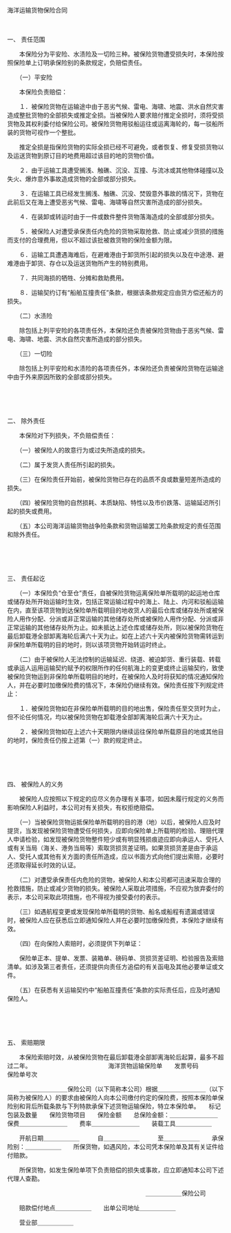 



海洋运输货物保险合同



 

　　

一、
责任范围

　　本保险分为平安险、水渍险及一切险三种。被保险货物遭受损失时，本保险按照保险单上订明承保险别的条款规定，负赔偿责任。

　　（一）平安险

　　本保险负责赔偿：

　　１．被保险货物在运输途中由于恶劣气候、雷电、海啸、地震、洪水自然灾害造成整批货物的全部损失或推定全损。当被保险人要求赔付推定全损时，须将受损货物及其权利委付给保险公司。被保险货物用驳船运往或运离海轮的，每一驳船所装的货物可视作一个整批。

　　推定全损是指保险货物的实际全损已经不可避免，或者恢复、修复受损货物以及运送货物到原订目的地费用超过该目的地的货物价值。

　　２．由于运输工具遭受搁浅、触礁、沉没、互撞、与流冰或其他物体碰撞以及失火、爆炸意外事故造成货物的全部或部分损失。

　　３．在运输工具已经发生搁浅、触礁、沉没、焚毁意外事故的情况下，货物在此前后又在海上遭受恶劣气候、雷电、海啸等自然灾害所造成的部分损失。

　　４．在装卸或转运时由于一件或数件整件货物落海造成的全部或部分损失。

　　５．被保险人对遭受承保责任内危险的货物采取抢救、防止或减少货损的措施而支付的合理费用，但以不超过该批被救货物的保险金额为限。

　　６．运输工具遭遇海难后，在避难港由于卸货所引起的损失以及在中途港、避难港由于卸货、存仓以及运送货物所产生的特别费用。

　　７．共同海损的牺牲、分摊和救助费用。

　　８．运输契约订有“船舶互撞责任”条款，根据该条款规定应由货方偿还船方的损失。

　　（二）水渍险

　　除包括上列平安险的各项责任外，本保险还负责被保险货物由于恶劣气候、雷电、海啸、地震、洪水自然灾害所造成的部分损失。

　　（三）一切险

　　除包括上列平安险和水渍险的各项责任外，本保险还负责被保险货物在运输途中由于外来原因所致的全部或部分损失。

　　

　　

二、
除外责任

　　本保险对下列损失，不负赔偿责任：

　　（一）被保险人的故意行为或过失所造成的损失。

　　（二）属于发货人责任所引起的损失。

　　（三）在保险责任开始前，被保险货物已存在的品质不良或数量短差所造成的损失。

　　（四）被保险货物的自然损耗、本质缺陷、特性以及市价跌落、运输延迟所引起的损失或费用。

　　（五）本公司海洋运输货物战争险条款和货物运输罢工险条款规定的责任范围和除外责任。

　　

　　

三、
责任起讫

　　（一）本保险负“仓至仓”责任，自被保险货物运离保险单所载明的起运地仓库或储存处所开始运输时生效，包括正常运输过程中的海上、陆上、内河和驳船运输在内，直至该项货物到达保险单所载明目的地收货人的最后仓库或储存处所或被保险人用作分配、分派或非正常运输的其他储存处所或被保险人用作分配、分派或非正常运输的其他储存处所为止。如未抵达上述仓库或储存处所，则以被保险货物在最后卸载港全部卸离海轮后满六十天为止。如在上述六十天内被保险货物需转运到非保险单所载明的目的地时，则以该项货物开始转运时终止。

　　（二）由于被保险人无法控制的运输延迟、绕道、被迫卸货、重行装载、转载或承运人运用运输契约赋予的权限所作的任何航海上的变更或终止运输契约，致使被保险货物运到非保险单所载明目的地时，在被保险人及时将获知的情况通知保险人，并在必要时加缴保险费的情况下，本保险仍继续有效。保险责任按下列规定终止：

　　１．被保险货物如在非保险单所载明的目的地出售，保险责任至交货时为止，但不论任何情况，均以被保险货物在卸载港全部卸离海轮后满六十天为止。

　　２．被保险货物如在上述六十天期限内继续运往保险单所载原目的地或其他目的地时，保险责任仍按上述第（一）款的规定终止。

　　

　　

四、
被保险人的义务

　　被保险人应按照以下规定的应尽义务办理有关事项，如因未履行规定的义务而影响保险人利益时，本公司对有关损失，有权拒绝赔偿。

　　（一）当被保险货物运抵保险单所载明的目的港（地）以后，被保险人应及时提货，当发现被保险货物遭受任何损失，应即向保险单上所载明的检验、理赔代理人申请检验，如发现被保险货物整件短少或有明显残损痕迹应即向承运人、受托人或有关当局（海关、港务当局等）索取货损货差证明。如果货损货差是由于承运人、受托人或其他有关方面的责任所造成，应以书面方式向他们提出索赔，必要时还须取得延长时效的认证。

　　（二）对遭受承保责任内危险的货物，被保险人和本公司都可迅速采取合理的抢救措施，防止或减少货物的损失。被保险人采取此项措施，不应视为放弃委付的表示，本公司采取此项措施，也不得视为接受委付的表示。

　　（三）如遇航程变更或发现保险单所载明的货物、船名或船程有遗漏或错误时，被保险人应在获悉后立即通知保险人并在必要时加缴保险费，本保险才继续有效。

　　（四）在向保险人索赔时，必须提供下列单证：

　　保险单正本、提单、发票、装箱单、磅码单、货损货差证明、检验报告及索赔清单。如涉及第三者责任，还须提供向责任方追偿的有关函电及其他必要单证或文件。

　　（五）在获悉有关运输契约中“船舶互撞责任”条款的实际责任后，应及时通知保险人。

　　

　　

五、
索赔期限

　　本保险索赔时效，从被保险货物在最后卸载港全部卸离海轮后起算，最多不超过二年。　　　　　　　　　　　　　 海洋货物运输保险单　　发票号码　　　　　　　　　　　　　　　　　　　　　　　　　保险单号次

　　＿＿＿＿＿＿＿＿保险公司（以下简称本公司）根据＿＿＿＿＿＿＿＿（以下简称为被保险人）的要求由被保险人向本公司缴付约定的保险费，按照本保险单保险别和背后所载条款与下列特款承保下述货物运输保险，特立本保险单。　　标记　　包装及数量　　保险货物项目　　保险金额　　总保险金额：＿＿＿＿＿＿＿＿　　保费＿＿＿＿＿＿＿＿　　费率＿＿＿＿＿＿＿＿　　装载工具＿＿＿＿＿＿

　　开航日期＿＿＿＿＿＿　　　自＿＿＿＿＿＿　　　至＿＿＿＿＿＿　　承保险别：＿＿＿＿＿＿　　所保货物，如遇风险，本公司凭本保险单及其有关证件给付赔款。

　　所保货物，如发生保险单项下负责赔偿的损失或事故，应立即通知本公司下述代理人查勘。

　　　　　　　　　　　　　　　　　　　　　　　＿＿＿＿＿＿保险公司

　　赔款偿付地点＿＿＿＿＿＿　　出单公司地址＿＿＿＿＿＿

　　营业部＿＿＿＿＿＿